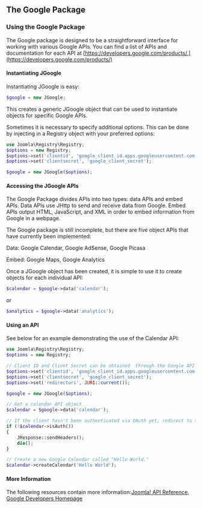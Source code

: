 ## The Google Package

### Using the Google Package

The Google package is designed to be a straightforward interface for working with various Google APIs. You can find a list of APIs and documentation for each API at [https://developers.google.com/products/.](https://developers.google.com/products/)

#### Instantiating JGoogle

Instantiating JGoogle is easy:

```php
$google = new JGoogle;
```

This creates a generic JGoogle object that can be used to instantiate objects for specific Google APIs.

Sometimes it is necessary to specify additional options. This can be done by injecting in a Registry object with your preferred options:

```php
use Joomla\Registry\Registry;
$options = new Registry;
$options->set('clientid', 'google_client_id.apps.googleusercontent.com');
$options->set('clientsecret', 'google_client_secret');

$google = new JGoogle($options);
```

#### Accessing the JGoogle APIs

The Google Package divides APIs into two types: data APIs and embed APIs. Data APIs use JHttp to send and receive data from Google. Embed APIs output HTML, JavaScript, and XML in order to embed information from Google in a webpage.

The Google package is still incomplete, but there are five object APIs that have currently been implemented:

Data: Google Calendar, Google AdSense, Google Picasa

Embed: Google Maps, Google Analytics

Once a JGoogle object has been created, it is simple to use it to create objects for each individual API:

```php
$calendar = $google->data('calendar');
```

or

```php
$analytics = $google->data('analytics');
```

#### Using an API

See below for an example demonstrating the use of the Calendar API:

```php
use Joomla\Registry\Registry;
$options = new Registry;

// Client ID and Client Secret can be obtained  through the Google API Console (https://code.google.com/apis/console/).
$options->set('clientid', 'google_client_id.apps.googleusercontent.com');
$options->set('clientsecret', 'google_client_secret');
$options->set('redirecturi', JURI::current());

$google = new JGoogle($options);

// Get a calendar API object
$calendar = $google->data('calendar');

// If the client hasn't been authenticated via OAuth yet, redirect to the appropriate URL and terminate the program
if (!$calendar->isAuth())
{
	JResponse::sendHeaders();
	die();
}

// Create a new Google Calendar called "Hello World."
$calendar->createCalendar('Hello World');
```

#### More Information

The following resources contain more information:[Joomla! API Reference](http://api.joomla.org), [Google Developers Homepage](https://developers.google.com/)
